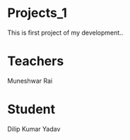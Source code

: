 # Projects_1
This is first project of my development..
# Teachers
Muneshwar Rai
# Student
Dilip Kumar Yadav